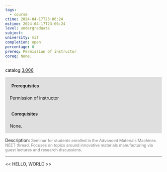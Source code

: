 ```yaml
---
tags:
  - course
ctime: 2024-04-17T23:06:24
mstime: 2024-04-17T23:06:24
level: undergraduate
subject: 
university: mit
completion: open
percentage: 0
prereq: Permission of instructor
coreq: None.
---
```


catalog [3.006](http://student.mit.edu/catalog/m3a.html#3.006)

<span style="display: block; padding: 15px; background-color: rgb(100, 100, 100, 0.2);"><font id="m_prereq2912_0" style="display: block; font-family: Arial, sans-serif; font-weight: bold; padding: 5px">Prerequisites</font><br><span id="prereq2912_0">Permission of instructor</span></span>
<span style="display: block; padding: 15px; background-color: rgb(100, 100, 100, 0.2);"><font id="m_coreq2912_0" style="display: block; font-family: Arial, sans-serif; font-weight: bold; padding: 5px">Corequisites</font><br><span id="coreq2912_0">None.</span></span>

<font style="">Description:</font>
<font style="color: grey; font-size: 0.8rem;">Seminar for students enrolled in the Advanced Materials Machines NEET thread. Focuses on topics around innovative materials manufacturing via guest lectures and research discussions.</font>



---

<< HELLO, WORLD >>
